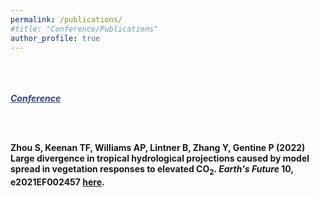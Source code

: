 ```yaml
---
permalink: /publications/
#title: "Conference/Publications"
author_profile: true
---
```


<br /><br /><br />
<a id="recent" style="color:314482"><strong><em><u>Conference</u></em></strong></a>


<br /><strong><br />

<strong>Zhou S</strong>, <strong>Keenan TF</strong>, Williams AP, Lintner B, <strong>Zhang Y</strong>, Gentine P (2022)
Large divergence in tropical hydrological projections caused by model spread in vegetation responses to elevated CO<sub>2</sub>.
<em>Earth's Future</em> 10, e2021EF002457 <a href="https://agupubs.onlinelibrary.wiley.com/doi/epdf/10.1029/2021EF002457">here</a>.
